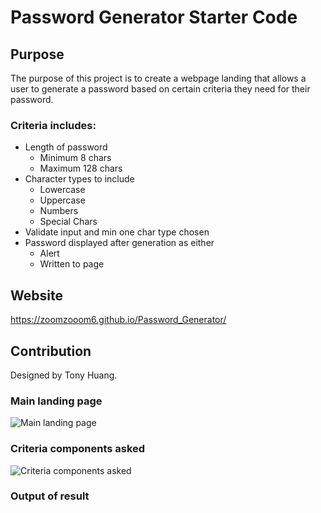 # Password Generator Starter Code


## Purpose
The purpose of this project is to create a webpage landing that allows a user to generate a password based on certain criteria they need for their password.

### Criteria includes:
* Length of password 
    * Minimum 8 chars
    * Maximum 128 chars
* Character types to include
    * Lowercase
    * Uppercase
    * Numbers
    * Special Chars
* Validate input and min one char type chosen
* Password displayed after generation as either
    * Alert
    * Written to page

## Website
https://zoomzooom6.github.io/Password_Generator/

## Contribution
Designed by Tony Huang.

### Main landing page
<img src="" alt="Main landing page" />

### Criteria components asked
<img src="" alt="Criteria components asked" />

### Output of result
<im src="" alt="Output of password generation result" />